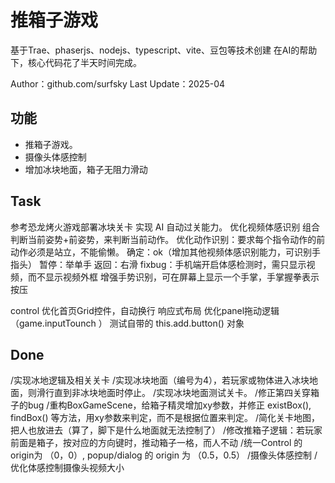 # 推箱子游戏

基于Trae、phaserjs、nodejs、typescript、vite、豆包等技术创建
在AI的帮助下，核心代码花了半天时间完成。

Author：github.com/surfsky
Last Update：2025-04




## 功能

- 推箱子游戏。
- 摄像头体感控制
- 增加冰块地面，箱子无阻力滑动


## Task


参考恐龙烤火游戏部署冰块关卡
实现 AI 自动过关能力。
优化视频体感识别
    组合判断当前姿势+前姿势，来判断当前动作。
        优化动作识别：要求每个指令动作的前动作必须是站立，不能偷懒。
        确定：ok（增加其他视频体感识别能力，可识别手指头）
        暂停：举单手
        返回：右滑
    fixbug：手机端开启体感检测时，需只显示视频，而不显示视频外框
    增强手势识别，可在屏幕上显示一个手掌，手掌握拳表示按压
    

control
    优化首页Grid控件，自动换行
    响应式布局
    优化panel拖动逻辑（game.inputTounch ）
    测试自带的 this.add.button() 对象


## Done


/实现冰地逻辑及相关关卡
    /实现冰块地面（编号为4），若玩家或物体进入冰块地面，则滑行直到非冰块地面时停止。
    /实现冰块地面测试关卡。
/修正第四关穿箱子的bug
/重构BoxGameScene，给箱子精灵增加xy参数，并修正 existBox(), findBox() 等方法，用xy参数来判定，而不是根据位置来判定。
    /简化关卡地图，把人也放进去（算了，脚下是什么地面就无法控制了）
    /修改推箱子逻辑：若玩家前面是箱子，按对应的方向键时，推动箱子一格，而人不动
/统一Control 的 origin为 （0，0）, popup/dialog 的 origin 为 （0.5，0.5）
/摄像头体感控制
/优化体感控制摄像头视频大小
